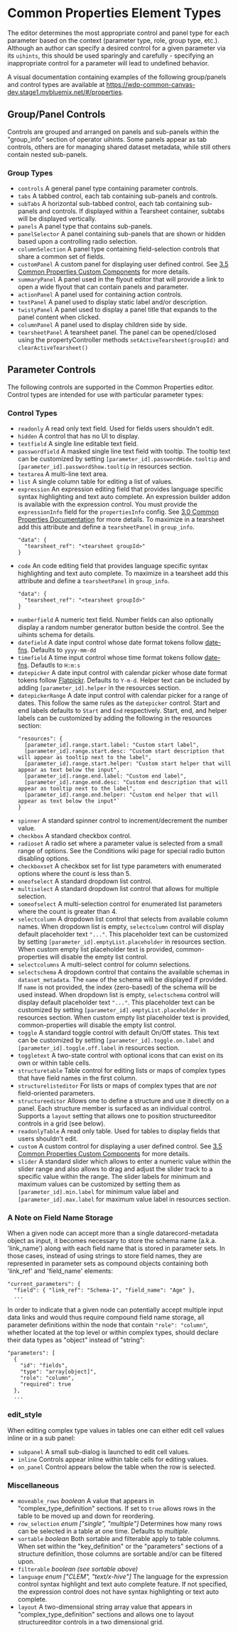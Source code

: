 # Common Properties Element Types
The editor determines the most appropriate control and panel type for each parameter based on the context (parameter type, role, group type, etc.). Although an author can specify a desired control for a given parameter via its `uihints`, this should be used sparingly and carefully - specifying an inappropriate control for a parameter will lead to undefined behavior.

A visual documentation containing examples of the following group/panels and control types are available at https://wdp-common-canvas-dev.stage1.mybluemix.net/#/properties.

## Group/Panel Controls
Controls are grouped and arranged on panels and sub-panels within the "group_info" section of operator uihints. Some panels appear as tab controls, others are for managing shared dataset metadata, while still others contain nested sub-panels.

### Group Types
* `controls` A general panel type containing parameter controls.
* `tabs` A tabbed control, each tab containing sub-panels and controls.
* `subTabs` A horizontal sub-tabbed control, each tab containing sub-panels and controls. If displayed within a Tearsheet container, subtabs will be displayed vertically.
* `panels` A panel type that contains sub-panels.
* `panelSelector` A panel containing sub-panels that are shown or hidden based upon a controlling radio selection.
* `columnSelection` A panel type containing field-selection controls that share a common set of fields.
* `customPanel` A custom panel for displaying user defined control. See [3.5 Common Properties Custom Components](3.5-Common-Properties-Custom-Components.md#custom-panels) for more details.
* `summaryPanel` A panel used in the flyout editor that will provide a link to open a wide flyout that can contain panels and parameter.
* `actionPanel` A panel used for containing action controls.
* `textPanel` A panel used to display static label and/or description. 
* `twistyPanel` A panel used to display a panel title that expands to the panel content when clicked.
* `columnPanel` A panel used to display children side by side. 
* `tearsheetPanel` A tearsheet panel.  The panel can be opened/closed using the propertyController methods `setActiveTearsheet(groupId)` and `clearActiveTearsheet()`

## Parameter Controls
The following controls are supported in the Common Properties editor. Control types are intended for use with particular parameter types:

### Control Types
* `readonly` A read only text field. Used for fields users shouldn't edit.
* `hidden` A control that has no UI to display.
* `textfield` A single line editable text field.
* `passwordfield` A masked single line text field with tooltip. The tooltip text can be customized by setting `[parameter_id].passwordHide.tooltip` and `[parameter_id].passwordShow.tooltip` in resources section.
* `textarea` A multi-line text area.
* `list` A single column table for editing a list of values.
* `expression` An expression editing field  that provides language specific syntax highlighting and text auto complete.  An expression builder addon is available with the expression control.  You must provide the `expressionInfo` field for the `propertiesInfo` config. See [3.0 Common Properties Documentation](3.0-Common-Properties-documentation.md) for more details. To maximize in a tearsheet add this attribute and define a `tearsheetPanel` in `group_info`.
    ```
    "data": {
      "tearsheet_ref": "<tearsheet groupId>"
    }
    ```   
* `code` An code editing field  that provides language specific syntax highlighting and text auto complete.  To maximize in a tearsheet add this attribute and define a `tearsheetPanel` in `group_info`.
    ```
    "data": {
      "tearsheet_ref": "<tearsheet groupId>"
    }
    ``` 
* `numberfield` A numeric text field. Number fields can also optionally display a random number generator button beside the control. See the uihints schema for details.
* `datefield` A date input control whose date format tokens follow [date-fns](https://date-fns.org/v2.29.3/docs/format). Defaults to `yyyy-mm-dd`
* `timefield` A time input control whose time format tokens follow [date-fns](https://date-fns.org/v2.29.3/docs/format). Defautls to `H:m:s`
* `datepicker` A date input control with calendar picker whose date format tokens follow [Flatpickr](https://flatpickr.js.org/formatting/#date-formatting-tokens). Defaults to `Y-m-d`. Helper text can be included by adding `[parameter_id].helper` in the resources section. 
* `datepickerRange` A date input control with calendar picker for a range of dates. This follow the same rules as the `datepicker` control. Start and end labels defaults to `Start` and `End` respectively. Start, end, and helper labels can be customized by adding the following in the resources section:
    ```
    "resources": {
      [parameter_id].range.start.label: "Custom start label",
      [parameter_id].range.start.desc: "Custom start description that will appear as tooltip next to the label",
      [parameter_id].range.start.helper: "Custom start helper that will appear as text below the input",
      [parameter_id].range.end.label: "Custom end label",
      [parameter_id].range.end.desc: "Custom end description that will appear as tooltip next to the label",
      [parameter_id].range.end.helper: "Custom end helper that will appear as text below the input"`
    }
    ``` 
* `spinner` A standard spinner control to increment/decrement the number value.
* `checkbox` A standard checkbox control.
* `radioset` A radio set where a parameter value is selected from a small range of options. See the Conditions wiki page for special radio button disabling options.
* `checkboxset` A checkbox set for list type parameters with enumerated options where the count is less than 5.
* `oneofselect` A standard dropdown list control.
* `multiselect` A standard dropdown list control that allows for multiple selection.
* `someofselect` A multi-selection control for enumerated list parameters where the count is greater than 4.
* `selectcolumn` A dropdown list control that selects from available column names. When dropdown list is empty, `selectcolumn` control will display default placeholder text `"..."`. This placeholder text can be customized by setting `[parameter_id].emptyList.placeholder` in resources section. When custom empty list placeholder text is provided, common-properties will disable the empty list control.
* `selectcolumns` A multi-select control for column selections.
* `selectschema` A dropdown control that contains the available schemas in `dataset_metadata`. The `name` of the schema will be displayed if provided. If `name` is not provided, the index (zero-based) of the schema will be used instead. When dropdown list is empty, `selectschema` control will display default placeholder text `"..."`. This placeholder text can be customized by setting `[parameter_id].emptyList.placeholder` in resources section. When custom empty list placeholder text is provided, common-properties will disable the empty list control.
* `toggle`  A standard toggle control with default On/Off states. This text can be customized by setting `[parameter_id].toggle.on.label` and `[parameter_id].toggle.off.label` in resources section.
* `toggletext` A two-state control with optional icons that can exist on its own or within table cells.
* `structuretable` Table control for editing lists or maps of complex types that have field names in the first column.
* `structurelisteditor` For lists or maps of complex types that are *not* field-oriented parameters.
* `structureeditor` Allows one to define a structure and use it directly on a panel. Each structure member is surfaced as an individual control. Supports a `layout` setting that allows one to position structureeditor controls in a grid (see below).
* `readonlyTable` A read only table. Used for tables to display fields that users shouldn't edit.
* `custom` A custom control for displaying a user defined control. See [3.5 Common Properties Custom Components](3.5-Common-Properties-Custom-Components.md#custom-controls) for more details.
* `slider` A standard slider which allows to enter a numeric value within the slider range and also allows to drag and adjust the slider track to a specific value within the range. The slider labels for minimum and maximum values can be customized by setting them as `[parameter_id].min.label`   for minimum value label and `[parameter_id].max.label` for maximum value label in resources section.


### A Note on Field Name Storage
When a given node can accept more than a single datarecord-metadata object as input, it becomes necessary to store the schema name (a.k.a. 'link_name') along with each field name that is stored in parameter sets. In those cases, instead of using strings to store field names, they are represented in parameter sets as compound objects containing both 'link_ref' and 'field_name' elements:
    
    "current_parameters": {  
      "field": { "link_ref": "Schema-1", "field_name": "Age" },
      ...

In order to indicate that a given node can potentially accept multiple input data links and would thus require compound field name storage, all parameter definitions within the node that contain `"role": "column"`, whether located at the top level or within complex types, should declare their data types as "object" instead of "string":

    "parameters": [
      {
        "id": "fields",
        "type": "array[object]",
        "role": "column",
        "required": true
      },
      ...

### edit_style
When editing complex type values in tables one can either edit cell values inline or in a sub panel:

* `subpanel` A small sub-dialog is launched to edit cell values.
* `inline` Controls appear inline within table cells for editing values.
* `on_panel` Control appears below the table when the row is selected.

### Miscellaneous
* `moveable_rows` *boolean* A value that appears in "complex_type_definition" sections. If set to `true` allows rows in the table to be moved  up and down for reordering. 
* `row_selection` *enum ["single", "multiple"]* Determines how many rows can be selected in a table at one time. Defaults to *multiple*.
* `sortable` *boolean* Both sortable and filterable apply to table columns. When set within the "key_definition" or the "parameters" sections of a structure definition, those columns are sortable and/or can be filtered upon.
* `filterable` *boolean* _(see sortable above)_
* `language` *enum ["CLEM", "text/x-hive"]* The language for the expression control syntax highlight and text auto complete feature.  If not specified, the expression control does not have syntax highlighting or text auto complete. 
* `layout` A two-dimensional string array value that appears in "complex_type_definition" sections and allows one to layout structureeditor controls in a two dimensional grid.
